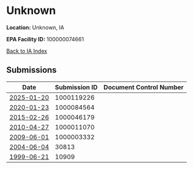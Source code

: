 # Unknown

**Location:** Unknown, IA

**EPA Facility ID:** 100000074661

[Back to IA Index](../../index.md)

## Submissions

| Date | Submission ID | Document Control Number |
|------|--------------|-------------------------|
| [2025-01-20](submissions/1000119226.md) | 1000119226 |  |
| [2020-01-23](submissions/1000084564.md) | 1000084564 |  |
| [2015-02-26](submissions/1000046179.md) | 1000046179 |  |
| [2010-04-27](submissions/1000011070.md) | 1000011070 |  |
| [2009-06-01](submissions/1000003332.md) | 1000003332 |  |
| [2004-06-04](submissions/30813.md) | 30813 |  |
| [1999-06-21](submissions/10909.md) | 10909 |  |
